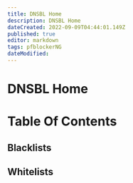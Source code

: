 ```yaml
---
title: DNSBL Home
description: DNSBL Home
dateCreated: 2022-09-09T04:44:01.149Z
published: true
editor: markdown
tags: pfblockerNG
dateModified: 
---
```

# DNSBL Home


# Table Of Contents
## Blacklists

## Whitelists